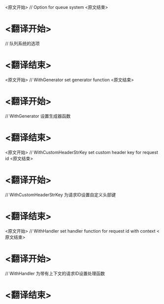 
<原文开始>
// Option for queue system
<原文结束>

# <翻译开始>
// 队列系统的选项
# <翻译结束>


<原文开始>
// WithGenerator set generator function
<原文结束>

# <翻译开始>
// WithGenerator 设置生成器函数
# <翻译结束>


<原文开始>
// WithCustomHeaderStrKey set custom header key for request id
<原文结束>

# <翻译开始>
// WithCustomHeaderStrKey 为请求ID设置自定义头部键
# <翻译结束>


<原文开始>
// WithHandler set handler function for request id with context
<原文结束>

# <翻译开始>
// WithHandler 为带有上下文的请求ID设置处理函数
# <翻译结束>

